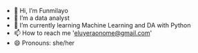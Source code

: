 - 👋 Hi, I’m Funmilayo
- 👀 I’m a data analyst
- 🌱 I’m currently learning Machine Learning and DA with Python
- 📫 How to reach me 'eluyeraonome@gmail.com'
- 😄 Pronouns: she/her
